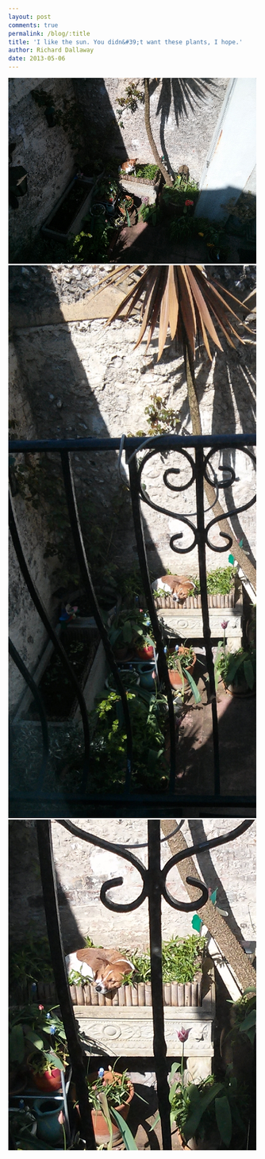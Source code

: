 ```yaml
---
layout: post
comments: true
permalink: /blog/:title
title: 'I like the sun. You didn&#39;t want these plants, I hope.'
author: Richard Dallaway
date: 2013-05-06
---
```


<div><a href="/media/c2013-05-03.jpg"><img width="500" src="/media/c2013-05-03.jpg.500.jpg" height="375"></img></a></div><div><a href="/media/b2013-05-03.jpg"><img width="500" src="/media/b2013-05-03.jpg.500.jpg" height="1115"></img></a></div><div><a href="/media/a2013-05-03.jpg"><img width="500" src="/media/a2013-05-03.jpg.500.jpg" height="667"></img></a></div>


    
    
